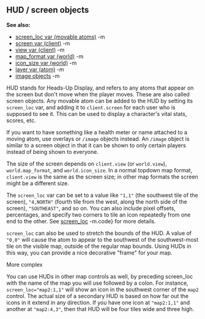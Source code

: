 ## HUD / screen objects
**See also:**
*   [screen_loc var (movable atoms)](/ref/atom/movable/var/screen_loc.md) -m
*   [screen var (client)](/ref/client/var/screen.md) -m
*   [view var (client)](/ref/client/var/view.md) -m
*   [map_format var (world)](/ref/world/var/map_format.md) -m
*   [icon_size var (world)](/ref/world/var/icon_size.md) -m
*   [layer var (atom)](/ref/atom/var/layer.md) -m
*   [image objects](/ref/image.md) -m


HUD stands for Heads-Up Display, and refers to any atoms that
appear on the screen but don\'t move when the player moves. These are
also called screen objects. Any movable atom can be added to the HUD by
setting its `screen_loc` var, and adding it to `client.screen` for each
user who is supposed to see it. This can be used to display a
character\'s vital stats, scores, etc. 

If you want to have
something like a health meter or name attached to a moving atom, use
overlays or `/image` objects instead. An `/image` object is similar to a
screen object in that it can be shown to only certain players instead of
being shown to everyone. 

The size of the screen depends on
`client.view` (or `world.view`), `world.map_format`, and
`world.icon_size`. In a normal topdown map format, `client.view` is the
same as the screen size; in other map formats the screen might be a
different size. 

The `screen_loc` var can be set to a value like
`"1,1"` (the southwest tile of the screen), `"4,NORTH"` (fourth tile
from the west, along the north side of the screen), `"SOUTHEAST"`, and
so on. You can also include pixel offsets, percentages, and specify two
corners to tile an icon repeatedly from one end to the other. See
[screen_loc](/ref/atom/movable/var/screen_loc.md) -m.code} for more details.


`screen_loc` can also be used to stretch the bounds of the HUD.
A value of `"0,0"` will cause the atom to appear to the southwest of the
southwest-most tile on the visible map, outside of the regular map
bounds. Using HUDs in this way, you can provide a nice decorative
\"frame\" for your map. 

More complex 

You can use HUDs
in other map controls as well, by preceding screen_loc with the name of
the map you will use followed by a colon. For instance,
`screen_loc="map2:1,1"` will show an icon in the southwest corner of the
`map2` control. The actual size of a secondary HUD is based on how far
out the icons in it extend in any direction. If you have one icon at
`"map2:1,1"` and another at `"map2:4,3"`, then that HUD will be four
tiles wide and three high.